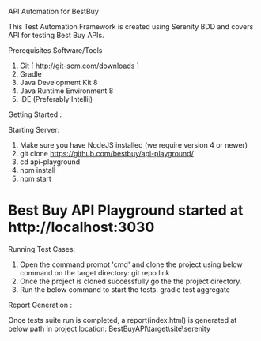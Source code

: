 API Automation for BestBuy

This Test Automation Framework is created using Serenity BDD and covers API for testing Best Buy APIs.

Prerequisites Software/Tools

1) Git [ http://git-scm.com/downloads ]
2) Gradle
3) Java Development Kit 8
4) Java Runtime Environment 8
5) IDE (Preferably Intellij)

Getting Started :

Starting Server:
1) Make sure you have NodeJS installed (we require version 4 or newer)
2) git clone https://github.com/bestbuy/api-playground/
3) cd api-playground
4) npm install
5) npm start
# Best Buy API Playground started at http://localhost:3030

Running Test Cases:
1) Open the command prompt 'cmd' and clone the project using below command on the target directory: git repo link
2) Once the project is cloned successfully go the the project directory.
3) Run the below command to start the tests.
    gradle test aggregate

Report Generation :

Once tests suite run is completed, a report(index.html) is generated at below path in project location:
BestBuyAPI\target\site\serenity
